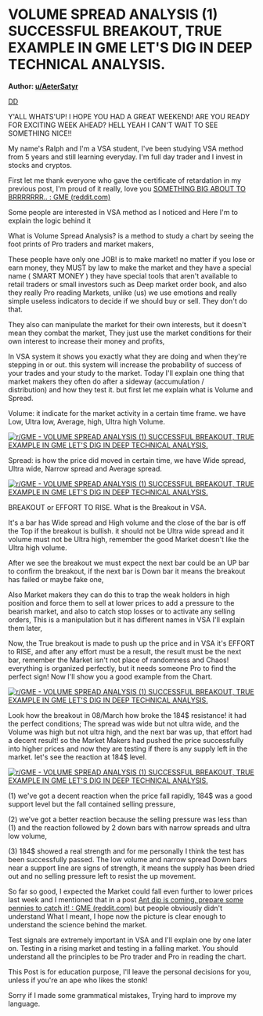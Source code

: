 VOLUME SPREAD ANALYSIS (1) SUCCESSFUL BREAKOUT, TRUE EXAMPLE IN GME LET'S DIG IN DEEP TECHNICAL ANALYSIS.
=========================================================================================================

**Author: [u/AeterSatyr](https://www.reddit.com/user/AeterSatyr/)**

[DD](https://www.reddit.com/r/GME/search?q=flair_name%3A%22DD%22&restrict_sr=1)

Y'ALL WHATS'UP! I HOPE YOU HAD A GREAT WEEKEND! ARE YOU READY FOR EXCITING WEEK AHEAD? HELL YEAH I CAN'T WAIT TO SEE SOMETHING NICE!!

My name's Ralph and I'm a VSA student, I've been studying VSA method from 5 years and still learning everyday. I'm full day trader and I invest in stocks and cryptos.

First let me thank everyone who gave the certificate of retardation in my previous post, I'm proud of it really, love you [SOMETHING BIG ABOUT TO BRRRRRRR.. : GME (reddit.com)](https://www.reddit.com/r/GME/comments/m98zdv/something_big_about_to_brrrrrrr/)

Some people are interested in VSA method as I noticed and Here I'm to explain the logic behind it

What is Volume Spread Analysis? is a method to study a chart by seeing the foot prints of Pro traders and market makers,

These people have only one JOB! is to make market! no matter if you lose or earn money, they MUST by law to make the market and they have a special name ( SMART MONEY ) they have special tools that aren't available to retail traders or small investors such as Deep market order book, and also they really Pro reading Markets, unlike (us) we use emotions and really simple useless indicators to decide if we should buy or sell. They don't do that.

They also can manipulate the market for their own interests, but it doesn't mean they combat the market, They just use the market conditions for their own interest to increase their money and profits,

In VSA system it shows you exactly what they are doing and when they're stepping in or out. this system will increase the probability of success of your trades and your study to the market. Today I'll explain one thing that market makers they often do after a sideway (accumulation / distribution) and how they test it. but first let me explain what is Volume and Spread.

Volume: it indicate for the market activity in a certain time frame. we have Low, Ultra low, Average, high, Ultra high Volume.

[![r/GME - VOLUME SPREAD ANALYSIS (1) SUCCESSFUL BREAKOUT, TRUE EXAMPLE IN GME LET'S DIG IN DEEP TECHNICAL ANALYSIS.](https://preview.redd.it/iadlfnm5cgo61.png?width=1498&format=png&auto=webp&s=b49022d1791176c09b64bc47b58df582f33e221d)](https://preview.redd.it/iadlfnm5cgo61.png?width=1498&format=png&auto=webp&s=b49022d1791176c09b64bc47b58df582f33e221d)

Spread: is how the price did moved in certain time, we have Wide spread, Ultra wide, Narrow spread and Average spread.

[![r/GME - VOLUME SPREAD ANALYSIS (1) SUCCESSFUL BREAKOUT, TRUE EXAMPLE IN GME LET'S DIG IN DEEP TECHNICAL ANALYSIS.](https://preview.redd.it/ens509cmcgo61.png?width=1485&format=png&auto=webp&s=2e605984c940e616490dbe4c4f64a516373410b4)](https://preview.redd.it/ens509cmcgo61.png?width=1485&format=png&auto=webp&s=2e605984c940e616490dbe4c4f64a516373410b4)

BREAKOUT or EFFORT TO RISE. What is the Breakout in VSA.

It's a bar has Wide spread and High volume and the close of the bar is off the Top if the breakout is bullish. it should not be Ultra wide spread and it volume must not be Ultra high, remember the good Market doesn't like the Ultra high volume.

After we see the breakout we must expect the next bar could be an UP bar to confirm the breakout, if the next bar is Down bar it means the breakout has failed or maybe fake one,

Also Market makers they can do this to trap the weak holders in high position and force them to sell at lower prices to add a pressure to the bearish market, and also to catch stop losses or to activate any selling orders, This is a manipulation but it has different names in VSA I'll explain them later,

Now, the True breakout is made to push up the price and in VSA it's EFFORT to RISE, and after any effort must be a result, the result must be the next bar, remember the Market isn't not place of randomness and Chaos! everything is organized perfectly, but it needs someone Pro to find the perfect sign! Now I'll show you a good example from the Chart.

[![r/GME - VOLUME SPREAD ANALYSIS (1) SUCCESSFUL BREAKOUT, TRUE EXAMPLE IN GME LET'S DIG IN DEEP TECHNICAL ANALYSIS.](https://preview.redd.it/dh001g5ncgo61.png?width=1857&format=png&auto=webp&s=ba2232a77606c2b9d06ad89db0ca3d29d6aa0356)](https://preview.redd.it/dh001g5ncgo61.png?width=1857&format=png&auto=webp&s=ba2232a77606c2b9d06ad89db0ca3d29d6aa0356)

Look how the breakout in 08/March how broke the 184$ resistance! it had the perfect conditions; The spread was wide but not ultra wide, and the Volume was high but not ultra high, and the next bar was up, that effort had a decent result! so the Market Makers had pushed the price successfully into higher prices and now they are testing if there is any supply left in the market. let's see the reaction at 184$ level.

[![r/GME - VOLUME SPREAD ANALYSIS (1) SUCCESSFUL BREAKOUT, TRUE EXAMPLE IN GME LET'S DIG IN DEEP TECHNICAL ANALYSIS.](https://preview.redd.it/rpw9877ocgo61.png?width=1920&format=png&auto=webp&s=c15735364c425aab2f01c03b70435fac6fdc8135)](https://preview.redd.it/rpw9877ocgo61.png?width=1920&format=png&auto=webp&s=c15735364c425aab2f01c03b70435fac6fdc8135)

(1) we've got a decent reaction when the price fall rapidly, 184$ was a good support level but the fall contained selling pressure,

(2) we've got a better reaction because the selling pressure was less than (1) and the reaction followed by 2 down bars with narrow spreads and ultra low volume,

(3) 184$ showed a real strength and for me personally I think the test has been successfully passed. The low volume and narrow spread Down bars near a support line are signs of strength, it means the supply has been dried out and no selling pressure left to resist the up movement.

So far so good, I expected the Market could fall even further to lower prices last week and I mentioned that in a post [Ant dip is coming, prepare some pennies to catch it! : GME (reddit.com)](https://www.reddit.com/r/GME/comments/m31puh/ant_dip_is_coming_prepare_some_pennies_to_catch_it/) but people obviously didn't understand What I meant, I hope now the picture is clear enough to understand the science behind the market.

Test signals are extremely important in VSA and I'll explain one by one later on. Testing in a rising market and testing in a falling market. You should understand all the principles to be Pro trader and Pro in reading the chart.

This Post is for education purpose, I'll leave the personal decisions for you, unless if you're an ape who likes the stonk!

Sorry if I made some grammatical mistakes, Trying hard to improve my language.
